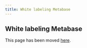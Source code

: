 ```yaml
---
title: White labeling Metabase
---
```


## White labeling Metabase

This page has been moved [here](../enterprise-guide/whitelabeling.md).